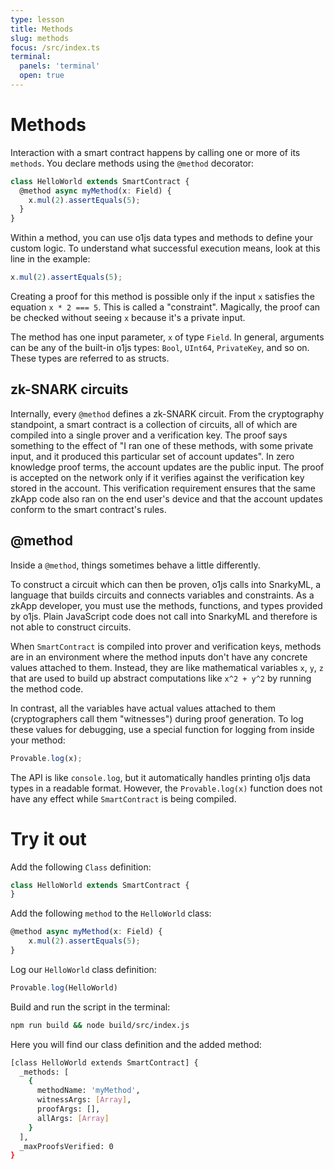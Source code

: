 ```yaml
---
type: lesson
title: Methods
slug: methods
focus: /src/index.ts
terminal:
  panels: 'terminal'
  open: true
---
```

# Methods

Interaction with a smart contract happens by calling one or more of its `methods`. You declare methods using the `@method` decorator:

```ts
class HelloWorld extends SmartContract {
  @method async myMethod(x: Field) {
    x.mul(2).assertEquals(5);
  }
}
```

Within a method, you can use o1js data types and methods to define your custom logic. 
To understand what successful execution means, look at this line in the example:

```ts
x.mul(2).assertEquals(5);
```

Creating a proof for this method is possible only if the input `x` satisfies the equation `x * 2 === 5`. This is called a "constraint". Magically, the proof can be checked without seeing `x` because it's a private input.

The method has one input parameter, `x` of type `Field`. In general, arguments can be any of the built-in o1js types: `Bool`, `UInt64`, `PrivateKey`, and so on. These types are referred to as structs.

## zk-SNARK circuits

Internally, every `@method` defines a zk-SNARK circuit. From the cryptography standpoint, a smart contract is a collection of circuits, all of which are compiled into a single prover and a verification key. The proof says something to the effect of "I ran one of these methods, with some private input, and it produced this particular set of account updates". In zero knowledge proof terms, the account updates are the public input. The proof is accepted on the network only if it verifies against the verification key stored in the account. This verification requirement ensures that the same zkApp code also ran on the end user's device and that the account updates conform to the smart contract's rules.

## @method
Inside a `@method`, things sometimes behave a little differently.

To construct a circuit which can then be proven, o1js calls into SnarkyML, a language that builds circuits and connects variables and constraints. As a zkApp developer, you must use the methods, functions, and types provided by o1js. Plain JavaScript code does not call into SnarkyML and therefore is not able to construct circuits.

When `SmartContract` is compiled into prover and verification keys, methods are in an environment where the method inputs don't have any concrete values attached to them. Instead, they are like mathematical variables `x`, `y`, `z` that are used to build up abstract computations like `x^2 + y^2` by running the method code.

In contrast, all the variables have actual values attached to them (cryptographers call them "witnesses") during proof generation. To log these values for debugging, use a special function for logging from inside your method:

```ts
Provable.log(x);
```

The API is like `console.log`, but it automatically handles printing o1js data types in a readable format. However, the `Provable.log(x)` function does not have any effect while `SmartContract` is being compiled.

# Try it out

Add the following `Class` definition:

```ts add={1-2}
class HelloWorld extends SmartContract {
}
```

Add the following `method` to the `HelloWorld` class:

```ts add={1-3}
@method async myMethod(x: Field) {
    x.mul(2).assertEquals(5);
}
```

Log our `HelloWorld` class definition:

```ts add={1}
Provable.log(HelloWorld)
```

Build and run the script in the terminal:

```bash
npm run build && node build/src/index.js
```

Here you will find our class definition and the added method:

```bash
[class HelloWorld extends SmartContract] {
  _methods: [
    {
      methodName: 'myMethod',
      witnessArgs: [Array],
      proofArgs: [],
      allArgs: [Array]
    }
  ],
  _maxProofsVerified: 0
}
```
